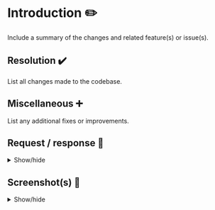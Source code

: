# Introduction :pencil2:

Include a summary of the changes and related feature(s) or issue(s).

## Resolution :heavy_check_mark:

List all changes made to the codebase.

## Miscellaneous :heavy_plus_sign:

List any additional fixes or improvements.

## Request / response :eyes:

<details>
  <summary>Show/hide</summary>

  ```json
   
  ```
</details>

## Screenshot(s) :camera_flash:

<details>
  <summary>Show/hide</summary>

  Add screenshots here.
</details>
